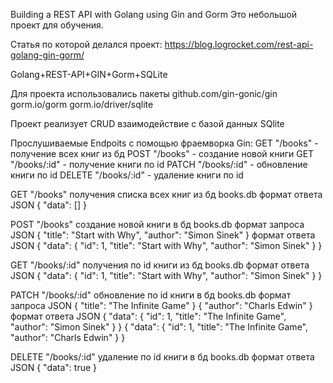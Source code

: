 Building a REST API with Golang using Gin and Gorm
Это небольшой проект для обучения.

Статья по которой делался проект: 
https://blog.logrocket.com/rest-api-golang-gin-gorm/

Golang+REST-API+GIN+Gorm+SQLite

Для проекта использовались пакеты 
github.com/gin-gonic/gin 
gorm.io/gorm
gorm.io/driver/sqlite

Проект реализует CRUD взаимодействие с базой данных SQlite

Прослушиваемые Endpoits с помощью фраемворка Gin:
GET "/books" - получение всех книг из бд
POST "/books" - создание новой книги
GET "/books/:id"  - получение книги по id
PATCH "/books/:id" - обновление книги по id
DELETE "/books/:id" - удаление книги по id

GET "/books" 
получения списка всех книг из бд books.db
формат ответа JSON
{
  "data": []
}


POST "/books"
создание новой книги в бд books.db
формат запроса JSON
{
  "title": "Start with Why",
  "author": "Simon Sinek"
}
формат ответа JSON
{
  "data": {
    "id": 1,
    "title": "Start with Why",
    "author": "Simon Sinek"
  }
}


GET "/books/:id"
получения по id книги из бд books.db
формат ответа JSON
{
  "data": {
    "id": 1,
    "title": "Start with Why",
    "author": "Simon Sinek"
  }
}


PATCH "/books/:id"
обновление по id книги в бд books.db
формат запроса JSON
{
  "title": "The Infinite Game"
}
{
  "author": "Charls Edwin"
}
формат ответа JSON
{
  "data": {
    "id": 1,
    "title": "The Infinite Game",
    "author": "Simon Sinek"
  }
}
{
  "data": {
    "id": 1,
    "title": "The Infinite Game",
    "author": "Charls Edwin"
  }
}


DELETE "/books/:id"
удаление по id книги в бд books.db
формат ответа JSON
{
  "data": true
}
